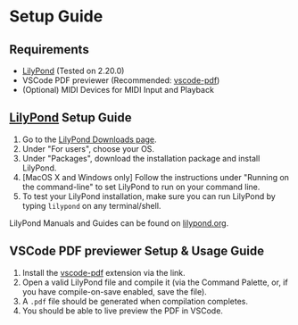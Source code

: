 # Setup Guide

## Requirements

* [LilyPond](http://lilypond.org/) (Tested on 2.20.0)
* VSCode PDF previewer (Recommended: [vscode-pdf](https://marketplace.visualstudio.com/items?itemName=tomoki1207.pdf))
* (Optional) MIDI Devices for MIDI Input and Playback

## [LilyPond](http://lilypond.org/) Setup Guide

1. Go to the [LilyPond Downloads page](https://lilypond.org/download.html).
2. Under "For users", choose your OS.
3. Under "Packages", download the installation package and install LilyPond.
4. [MacOS X and Windows only] Follow the instructions under "Running on the command-line" to set LilyPond to run on your command line.
5. To test your LilyPond installation, make sure you can run LilyPond by typing `lilypond` on any terminal/shell.

LilyPond Manuals and Guides can be found on [lilypond.org](http://lilypond.org).

## VSCode PDF previewer Setup & Usage Guide

1. Install the [vscode-pdf](https://marketplace.visualstudio.com/items?itemName=tomoki1207.pdf) extension via the link.
2. Open a valid LilyPond file and compile it (via the Command Palette, or, if you have compile-on-save enabled, save the file).
3. A `.pdf` file should be generated when compilation completes.
4. You should be able to live preview the PDF in VSCode.


